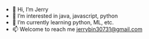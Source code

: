 - 👋 Hi, I’m Jerry
- 👀 I’m interested in java, javascript, python
- 🌱 I’m currently learning python, ML, etc.
- 📫 Welcome to reach me jerrybin30731@gmail.com
